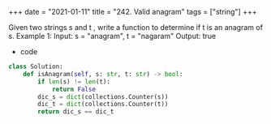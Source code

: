 +++ 
date = "2021-01-11"
title = "242. Valid anagram"
tags = ["string"]
+++

Given two strings s and t , write a function to determine if t is an anagram of s.
Example 1:
Input: s = "anagram", t = "nagaram" Output: true

- code
```py
class Solution:
    def isAnagram(self, s: str, t: str) -> bool:
        if len(s) != len(t):
            return False
        dic_s = dict(collections.Counter(s))
        dic_t = dict(collections.Counter(t))
        return dic_s == dic_t
```
